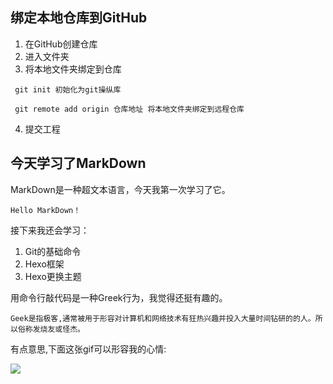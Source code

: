 ## 绑定本地仓库到GitHub
1. 在GitHub创建仓库
1. 进入文件夹
1. 将本地文件夹绑定到仓库

``` git init 初始化为git操纵库```

``` git remote add origin 仓库地址 将本地文件夹绑定到远程仓库```

4. 提交工程



## 今天学习了MarkDown
MarkDown是一种超文本语言，今天我第一次学习了它。

`Hello MarkDown！`

 接下来我还会学习：
1. Git的基础命令
1. Hexo框架 
1. Hexo更换主题

用命令行敲代码是一种Greek行为，我觉得还挺有趣的。

 ```Geek是指极客,通常被用于形容对计算机和网络技术有狂热兴趣并投入大量时间钻研的的人。所以俗称发烧友或怪杰。```
 
 有点意思,下面这张gif可以形容我的心情:
 
![](https://qgt-style.oss-cn-hangzhou.aliyuncs.com/newcoursep4/g1/g1-2-2/tenor.gif)
